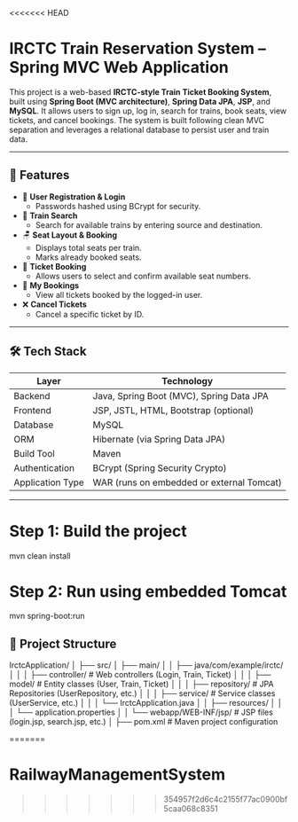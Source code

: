 <<<<<<< HEAD
# IRCTC Train Reservation System – Spring MVC Web Application

This project is a web-based **IRCTC-style Train Ticket Booking System**, built using **Spring Boot (MVC architecture)**, **Spring Data JPA**, **JSP**, and **MySQL**. It allows users to sign up, log in, search for trains, book seats, view tickets, and cancel bookings. The system is built following clean MVC separation and leverages a relational database to persist user and train data.

---

## 📌 Features

- 🔐 **User Registration & Login**
  - Passwords hashed using BCrypt for security.
- 🚆 **Train Search**
  - Search for available trains by entering source and destination.
- 🪑 **Seat Layout & Booking**
  - Displays total seats per train.
  - Marks already booked seats.
- 🎫 **Ticket Booking**
  - Allows users to select and confirm available seat numbers.
- 🧾 **My Bookings**
  - View all tickets booked by the logged-in user.
- ❌ **Cancel Tickets**
  - Cancel a specific ticket by ID.

---

## 🛠️ Tech Stack

| Layer            | Technology                                      |
|------------------|--------------------------------------------------|
| Backend          | Java, Spring Boot (MVC), Spring Data JPA        |
| Frontend         | JSP, JSTL, HTML, Bootstrap (optional)           |
| Database         | MySQL                                           |
| ORM              | Hibernate (via Spring Data JPA)                 |
| Build Tool       | Maven                                           |
| Authentication   | BCrypt (Spring Security Crypto)                 |
| Application Type | WAR (runs on embedded or external Tomcat)       |

---
# Step 1: Build the project
mvn clean install

# Step 2: Run using embedded Tomcat
mvn spring-boot:run

## 📁 Project Structure

IrctcApplication/
│
├── src/
│ ├── main/
│ │ ├── java/com/example/irctc/
│ │ │ ├── controller/ # Web controllers (Login, Train, Ticket)
│ │ │ ├── model/ # Entity classes (User, Train, Ticket)
│ │ │ ├── repository/ # JPA Repositories (UserRepository, etc.)
│ │ │ ├── service/ # Service classes (UserService, etc.)
│ │ │ └── IrctcApplication.java
│ │ ├── resources/
│ │ │ └── application.properties
│ │ └── webapp/WEB-INF/jsp/ # JSP files (login.jsp, search.jsp, etc.)
│
├── pom.xml # Maven project configuration

=======
# RailwayManagementSystem
>>>>>>> 354957f2d6c4c2155f77ac0900bf5caa068c8351
